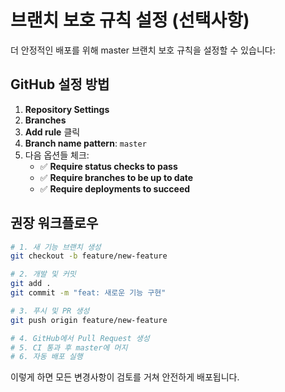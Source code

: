 # 브랜치 보호 규칙 설정 (선택사항)

더 안정적인 배포를 위해 master 브랜치 보호 규칙을 설정할 수 있습니다:

## GitHub 설정 방법

1. **Repository Settings**
2. **Branches** 
3. **Add rule** 클릭
4. **Branch name pattern**: `master`
5. 다음 옵션들 체크:
   - ✅ **Require status checks to pass**
   - ✅ **Require branches to be up to date**
   - ✅ **Require deployments to succeed**

## 권장 워크플로우

```bash
# 1. 새 기능 브랜치 생성
git checkout -b feature/new-feature

# 2. 개발 및 커밋
git add .
git commit -m "feat: 새로운 기능 구현"

# 3. 푸시 및 PR 생성
git push origin feature/new-feature

# 4. GitHub에서 Pull Request 생성
# 5. CI 통과 후 master에 머지
# 6. 자동 배포 실행
```

이렇게 하면 모든 변경사항이 검토를 거쳐 안전하게 배포됩니다.
